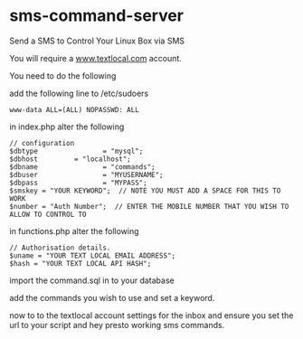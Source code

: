 sms-command-server
==================

Send a SMS to Control Your Linux Box via SMS

You will require a www.textlocal.com account.

You need to do the following 

add the following line to /etc/sudoers
```
www-data ALL=(ALL) NOPASSWD: ALL
```

in index.php alter the following

```
// configuration
$dbtype                = "mysql";
$dbhost         = "localhost";
$dbname                = "commands";
$dbuser                = "MYUSERNAME";
$dbpass                = "MYPASS";
$smskey = "YOUR KEYWORD";  // NOTE YOU MUST ADD A SPACE FOR THIS TO WORK
$number = "Auth Number";  // ENTER THE MOBILE NUMBER THAT YOU WISH TO ALLOW TO CONTROL TO
```

in functions.php alter the following

```
// Authorisation details.
$uname = "YOUR TEXT LOCAL EMAIL ADDRESS";
$hash = "YOUR TEXT LOCAL API HASH";
```


import the command.sql in to your database

add the commands you wish to use and set a keyword.

now to to the textlocal account settings for the inbox and ensure you set the url to your script and hey presto working sms commands.
